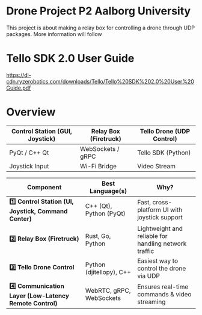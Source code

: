 # Drone Project P2 Aalborg University

This project is about making a relay box for controlling a drone through UDP packages.
More information will follow

# Tello SDK 2.0 User Guide

https://dl-cdn.ryzerobotics.com/downloads/Tello/Tello%20SDK%202.0%20User%20Guide.pdf

# Overview

| **Control Station (GUI, Joystick)** | **Relay Box (Firetruck)** | **Tello Drone (UDP Control)** |
| ----------------------------------- | ------------------------- | ----------------------------- |
| PyQt / C++ Qt                       | WebSockets / gRPC         | Tello SDK (Python)            |
| Joystick Input                      | Wi-Fi Bridge              | Video Stream                  |

| **Component**                                           | **Best Language(s)**     | **Why?**                                              |
| ------------------------------------------------------- | ------------------------ | ----------------------------------------------------- |
| **1️⃣ Control Station (UI, Joystick, Command Center)**   | C++ (Qt), Python (PyQt)  | Fast, cross-platform UI with joystick support         |
| **2️⃣ Relay Box (Firetruck)**                            | Rust, Go, Python         | Lightweight and reliable for handling network traffic |
| **3️⃣ Tello Drone Control**                              | Python (djitellopy), C++ | Easiest way to control the drone via UDP              |
| **4️⃣ Communication Layer (Low-Latency Remote Control)** | WebRTC, gRPC, WebSockets | Ensures real-time commands & video streaming          |
